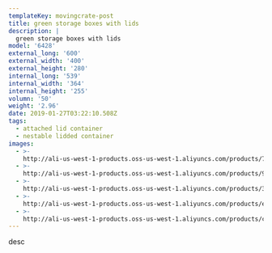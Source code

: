 ```yaml
---
templateKey: movingcrate-post
title: green storage boxes with lids
description: |
  green storage boxes with lids
model: '6428'
external_long: '600'
external_width: '400'
external_height: '280'
internal_long: '539'
internal_width: '364'
internal_height: '255'
volumn: '50'
weight: '2.96'
date: 2019-01-27T03:22:10.508Z
tags:
  - attached lid container
  - nestable lidded container
images:
  - >-
    http://ali-us-west-1-products.oss-us-west-1.aliyuncs.com/products/7c5b67ea2f4a4522a893e1a8883f238c.jpg
  - >-
    http://ali-us-west-1-products.oss-us-west-1.aliyuncs.com/products/9c5ea813d51b4628bfd3eb557cacf353.jpg
  - >-
    http://ali-us-west-1-products.oss-us-west-1.aliyuncs.com/products/346571cfe2a5479b822d23caad4a372a.jpg
  - >-
    http://ali-us-west-1-products.oss-us-west-1.aliyuncs.com/products/ea75864aec62467aa6a834eca7eb21f6.jpg
  - >-
    http://ali-us-west-1-products.oss-us-west-1.aliyuncs.com/products/cf47625b64ca4f6ba0c447d150b80eec.jpg
---
```

desc
